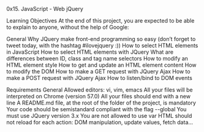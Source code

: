 0x15. JavaScript - Web jQuery

Learning Objectives At the end of this project, you are expected to be able to explain to anyone, without the help of Google:

General Why JQuery make front-end programming so easy (don’t forget to tweet today, with the hashtag #ilovejquery :)) How to select HTML elements in JavaScript How to select HTML elements with JQuery What are differences between ID, class and tag name selectors How to modify an HTML element style How to get and update an HTML element content How to modify the DOM How to make a GET request with JQuery Ajax How to make a POST request with JQuery Ajax How to listen/bind to DOM events

Requirements General Allowed editors: vi, vim, emacs All your files will be interpreted on Chrome (version 57.0) All your files should end with a new line A README.md file, at the root of the folder of the project, is mandatory Your code should be semistandard compliant with the flag --global 
 You must use JQuery version 3.x You are not allowed to use var HTML should not reload for each action: DOM manipulation, update values, fetch data…
